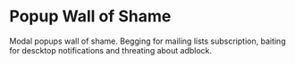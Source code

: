 # Popup Wall of Shame
Modal popups wall of shame. Begging for mailing lists subscription, baiting for descktop notifications and threating about adblock.
